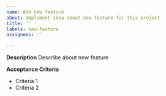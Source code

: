 ```yaml
---
name: Add new feature
about: Implement idea about new feature for this project
title: ''
labels: new-feature
assignees: ''

---
```


**Description**
Describe about new feature

**Acceptance Criteria**
- Criteria 1
- Criteria 2
